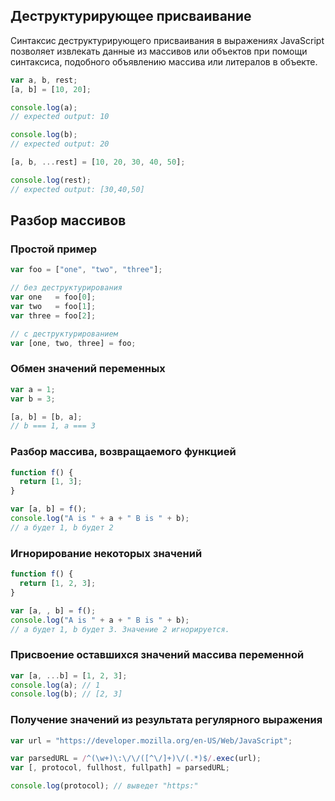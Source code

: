 ## Деструктурирующее присваивание

Синтаксис деструктурирующего присваивания в выражениях JavaScript позволяет извлекать данные из массивов или объектов при помощи синтаксиса, подобного объявлению массива или литералов в объекте.

```js
var a, b, rest;
[a, b] = [10, 20];

console.log(a);
// expected output: 10

console.log(b);
// expected output: 20

[a, b, ...rest] = [10, 20, 30, 40, 50];

console.log(rest);
// expected output: [30,40,50]
```

## Разбор массивов

### Простой пример
```js
var foo = ["one", "two", "three"];

// без деструктурирования
var one   = foo[0];
var two   = foo[1];
var three = foo[2];

// с деструктурированием
var [one, two, three] = foo;
```

### Обмен значений переменных

```js
var a = 1;
var b = 3;

[a, b] = [b, a];
// b === 1, a === 3
```

### Разбор массива, возвращаемого функцией

```js
function f() {
  return [1, 3];
}

var [a, b] = f();
console.log("A is " + a + " B is " + b);
// a будет 1, b будет 2
```

### Игнорирование некоторых значений

```js
function f() {
  return [1, 2, 3];
}

var [a, , b] = f();
console.log("A is " + a + " B is " + b);
// a будет 1, b будет 3. Значение 2 игнорируется.
```

### Присвоение оставшихся значений массива переменной
```js
var [a, ...b] = [1, 2, 3];
console.log(a); // 1
console.log(b); // [2, 3]
```

### Получение значений из результата регулярного выражения

```js
var url = "https://developer.mozilla.org/en-US/Web/JavaScript";

var parsedURL = /^(\w+)\:\/\/([^\/]+)\/(.*)$/.exec(url);
var [, protocol, fullhost, fullpath] = parsedURL;

console.log(protocol); // выведет "https:"
```
